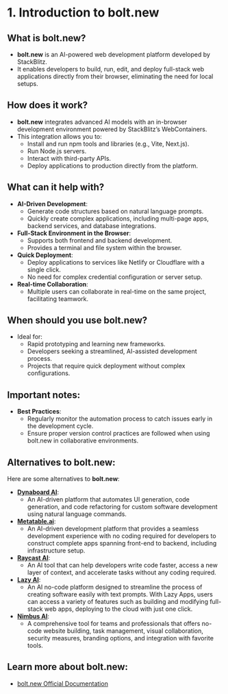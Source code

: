# 1. Introduction to bolt.new


## What is bolt.new?
- **bolt.new** is an AI-powered web development platform developed by StackBlitz.
- It enables developers to build, run, edit, and deploy full-stack web applications directly from their browser, eliminating the need for local setups.

## How does it work?
- **bolt.new** integrates advanced AI models with an in-browser development environment powered by StackBlitz’s WebContainers.
- This integration allows you to:
  - Install and run npm tools and libraries (e.g., Vite, Next.js).
  - Run Node.js servers.
  - Interact with third-party APIs.
  - Deploy applications to production directly from the platform.

## What can it help with?
- **AI-Driven Development**:
  - Generate code structures based on natural language prompts.
  - Quickly create complex applications, including multi-page apps, backend services, and database integrations.
- **Full-Stack Environment in the Browser**:
  - Supports both frontend and backend development.
  - Provides a terminal and file system within the browser.
- **Quick Deployment**:
  - Deploy applications to services like Netlify or Cloudflare with a single click.
  - No need for complex credential configuration or server setup.
- **Real-time Collaboration**:
  - Multiple users can collaborate in real-time on the same project, facilitating teamwork.

## When should you use bolt.new?
- Ideal for:
  - Rapid prototyping and learning new frameworks.
  - Developers seeking a streamlined, AI-assisted development process.
  - Projects that require quick deployment without complex configurations.

## Important notes:
- **Best Practices**:
  - Regularly monitor the automation process to catch issues early in the development cycle.
  - Ensure proper version control practices are followed when using bolt.new in collaborative environments.

## Alternatives to bolt.new:
Here are some alternatives to **bolt.new**:
- **[Dynaboard AI](https://dynaboard.ai/)**:
  - An AI-driven platform that automates UI generation, code generation, and code refactoring for custom software development using natural language commands.
- **[Metatable.ai](https://metatable.ai/)**:
  - An AI-driven development platform that provides a seamless development experience with no coding required for developers to construct complete apps spanning front-end to backend, including infrastructure setup.
- **[Raycast AI](https://raycast.com/)**:
  - An AI tool that can help developers write code faster, access a new layer of context, and accelerate tasks without any coding required.
- **[Lazy AI](https://lazy.ai/)**:
  - An AI no-code platform designed to streamline the process of creating software easily with text prompts. With Lazy Apps, users can access a variety of features such as building and modifying full-stack web apps, deploying to the cloud with just one click.
- **[Nimbus AI](https://nimbus.ai/)**:
  - A comprehensive tool for teams and professionals that offers no-code website building, task management, visual collaboration, security measures, branding options, and integration with favorite tools.

## Learn more about bolt.new:
- [bolt.new Official Documentation](https://github.com/stackblitz/bolt.new)
